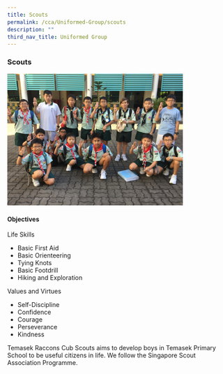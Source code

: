 ```yaml
---
title: Scouts
permalink: /cca/Uniformed-Group/scouts
description: ""
third_nav_title: Uniformed Group
---
```

### Scouts

<img src="/images/scouts.png" 
     style="width:80%">

#### Objectives
  
Life Skills  

*   Basic First Aid
*   Basic Orienteering
*   Tying Knots
*   Basic Footdrill
*   Hiking and Exploration

  

Values and Virtues

*   Self-Discipline
*   Confidence
*   Courage
*   Perseverance
*   Kindness

Temasek Raccons Cub Scouts aims to develop boys in Temasek Primary School to be useful citizens in life. We follow the Singapore Scout Association Programme.